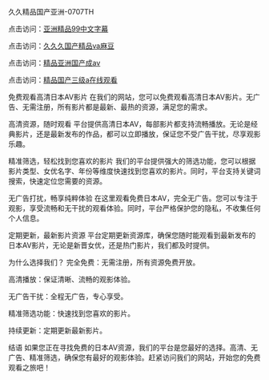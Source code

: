 久久精品国产亚洲-0707TH

点击访问：<a href="https://gda-c7m.pages.dev/">亚洲精品99中文字幕</a>

点击访问：<a href="https://bsdf-5f5.pages.dev/">久久久国产精品ⅴa麻豆</a>

点击访问：<a href="https://tfda.pages.dev/">精品亚洲国产成av</a>

点击访问：<a href="https://cfad.pages.dev/">精品国产三级a在线观看</a>



免费观看高清日本AV影片
在我们的网站，您可以免费观看高清日本AV影片。无广告、无需注册，所有影片都是最新、最热的资源，满足您的需求。

高清资源，随时观看
平台提供高清日本AV，每部影片都支持流畅播放。无论是经典影片，还是最新发布的作品，都可以立即播放，保证您不受广告干扰，尽享观影乐趣。

精准筛选，轻松找到您喜欢的影片
我们的平台提供强大的筛选功能，您可以根据影片类型、女优名字、年份等维度快速找到您喜欢的影片。同时，平台支持关键词搜索，快速定位您需要的资源。

无广告打扰，畅享纯粹体验
在这里观看免费日本AV，完全无广告。您可以专注于观影，享受流畅和无干扰的观看体验。同时，平台严格保护您的隐私，不收集任何个人信息。

定期更新，最新影片资源
平台定期更新资源库，确保您随时能观看到最新发布的日本AV影片，无论是新晋女优，还是热门影片，我们都及时提供。

为什么选择我们？
完全免费：无需注册，所有资源免费开放。

高清播放：保证清晰、流畅的观影体验。

无广告干扰：全程无广告，专心享受。

精准筛选功能：快速找到您喜欢的影片。

持续更新：定期更新最新影片。

结语
如果您正在寻找免费的日本AV资源，我们的平台是您最好的选择。高清、无广告、精准筛选，确保您有最好的观影体验。赶紧访问我们的网站，开始您的免费观看之旅吧！


<span style="display:none;">[Canonical link]( https://github.com/kd4616945/7966 ）</span>
